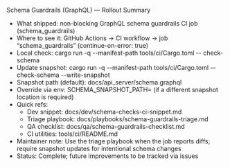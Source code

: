 Schema Guardrails (GraphQL) — Rollout Summary

- What shipped: non-blocking GraphQL schema guardrails CI job (schema_guardrails)
- Where to see it: GitHub Actions → CI workflow → job “schema_guardrails” (continue-on-error: true)
- Local check: cargo run -q --manifest-path tools/ci/Cargo.toml -- check-schema
- Update snapshot: cargo run -q --manifest-path tools/ci/Cargo.toml -- check-schema --write-snapshot
- Snapshot path (default): docs/api_server/schema.graphql
- Override via env: SCHEMA_SNAPSHOT_PATH=<path> (if a different snapshot location is required)
- Quick refs:
  - Dev snippet: docs/dev/schema-checks-ci-snippet.md
  - Triage playbook: docs/playbooks/schema-guardrails-triage.md
  - QA checklist: docs/qa/schema-guardrails-checklist.md
  - CI utilities: tools/ci/README.md
- Maintainer note: Use the triage playbook when the job reports diffs; require snapshot updates for intentional schema changes
- Status: Complete; future improvements to be tracked via issues